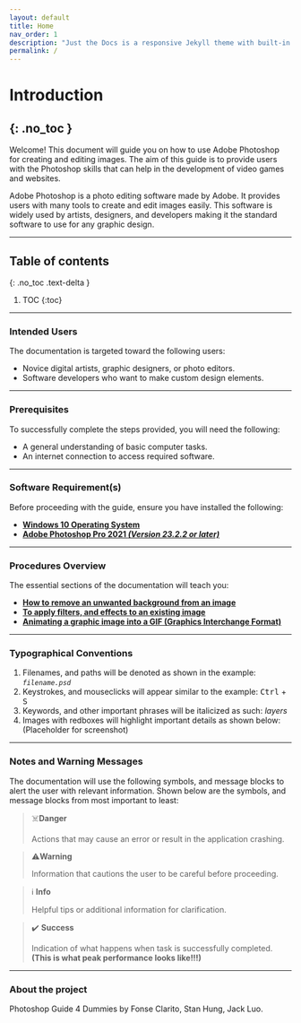 ```yaml
---
layout: default
title: Home
nav_order: 1
description: "Just the Docs is a responsive Jekyll theme with built-in search that is easily customizable and hosted on GitHub Pages."
permalink: /
---
```


# **Introduction**
{: .no_toc }
---

Welcome! This document will guide you on how to use Adobe Photoshop for creating and editing images. The aim of this guide is to provide users with the Photoshop skills that can help in the development of video games and websites.

Adobe Photoshop is a photo editing software made by Adobe. It provides users with many tools to create and edit images easily. This software is widely used by artists, designers, and developers making it the standard software to use for any graphic design.

---

## Table of contents
{: .no_toc .text-delta }

1. TOC
{:toc}

---


### Intended Users

The documentation is targeted toward the following users:
* Novice digital artists, graphic designers, or photo editors.
* Software developers who want to make custom design elements.

---

### Prerequisites

To successfully complete the steps provided, you will need the following:
* A general understanding of basic computer tasks.
* An internet connection to access required software.

---

### Software Requirement(s)

Before proceeding with the guide, ensure you have installed the following:
* [**Windows 10 Operating System**](https://www.microsoft.com/en-ca/windows/get-windows-10)
* [**Adobe Photoshop Pro 2021 _(Version 23.2.2 or later)_**](https://www.adobe.com/ca/products/photoshop.html)

---

### Procedures Overview

The essential sections of the documentation will teach you:
* [**How to remove an unwanted background from an image**](/placeholderlink)
* [**To apply filters, and effects to an existing image**](/placeholderlink)
* [**Animating a graphic image into a GIF (Graphics Interchange Format)**](/placeholderlink)

---

### Typographical Conventions

1. Filenames, and paths will be denoted as shown in the example: _`filename.psd`_
2. Keystrokes, and mouseclicks will appear similar to the example: <kbd>Ctrl</kbd> + <kbd>S</kbd>
3. Keywords, and other important phrases will be italicized as such: _layers_
4. Images with redboxes will highlight important details as shown below: (Placeholder for screenshot)

---

### Notes and Warning Messages

The documentation will use the following symbols, and message blocks to alert the user with relevant information. Shown below are the symbols, and message blocks from most important to least:

> ☠️**Danger**
> 
> Actions that may cause an error or result in the application crashing.

> ⚠️**Warning**
> 
> Information that cautions the user to be careful before proceeding.

> ℹ️ **Info**
> 
> Helpful tips or additional information for clarification.

> ✔️ **Success**
> 
> Indication of what happens when task is successfully completed. **(This is what peak performance looks like!!!)**


---

### About the project

Photoshop Guide 4 Dummies by Fonse Clarito, Stan Hung, Jack Luo.
